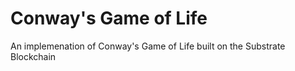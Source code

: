 # Conway's Game of Life

An implemenation of Conway's Game of Life built on the Substrate Blockchain
